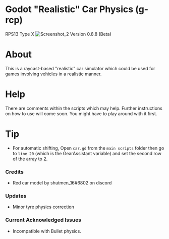 # Godot "Realistic" Car Physics (g-rcp)
RPS13 Type X
![Screenshot_2](https://user-images.githubusercontent.com/88580430/129445630-997a694e-ca3c-4e36-ad40-05776b02b415.png) Version 0.8.8 (Beta)
# About
This is a raycast-based "realistic" car simulator which could be used for games involving vehicles in a realistic manner.

# Help
There are comments within the scripts which may help. Further instructions on how to use will come soon. You might have to play around with it first.

# Tip
* For automatic shifting, Open ```car.gd``` from the ```main scripts``` folder then go to ```line 20``` (which is the GearAssistant variable) and set the second row of the array to 2.

### Credits
* Red car model by shutmen_16#6802 on discord

### Updates
* Minor tyre physics correction

### Current Acknowledged Issues
* Incompatible with Bullet physics.
